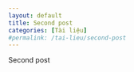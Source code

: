 ```yaml
---
layout: default
title: Second post
categories: [Tài liệu]
#permalink: /tai-lieu/second-post
---
```

<p>Second post</p>
